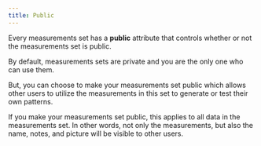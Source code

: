 ```yaml
---
title: Public
---
```


Every measurements set has a **public** attribute that controls whether or not the measurements set is public.

By default, measurements sets are private and you are the only one who can use them.

But, you can choose to make your measurements set public which allows other
users to utilize the measurements in this set to generate or test their own
patterns.

<Note>
If you make your measurements set public, this applies to all data in the measurements set.
In other words, not only the measurements, but also the name, notes, and picture will be visible to other users.
</Note>

